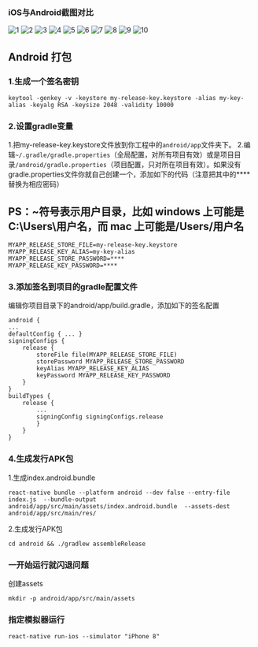 
### iOS与Android截图对比

![1](https://raw.githubusercontent.com/AgoniNemo/RNPorn/master/image/WechatIMG116.jpeg)
![2](https://raw.githubusercontent.com/AgoniNemo/RNPorn/master/image/WechatIMG117.jpeg)
![3](https://raw.githubusercontent.com/AgoniNemo/RNPorn/master/image/WechatIMG118.jpeg)
![4](https://raw.githubusercontent.com/AgoniNemo/RNPorn/master/image/WechatIMG119.jpeg)
![5](https://raw.githubusercontent.com/AgoniNemo/RNPorn/master/image/WechatIMG120.jpeg)
![6](https://raw.githubusercontent.com/AgoniNemo/RNPorn/master/image/WechatIMG121.jpeg)
![7](https://raw.githubusercontent.com/AgoniNemo/RNPorn/master/image/WechatIMG122.jpeg)
![8](https://raw.githubusercontent.com/AgoniNemo/RNPorn/master/image/WechatIMG123.jpeg)
![9](https://raw.githubusercontent.com/AgoniNemo/RNPorn/master/image/WechatIMG124.jpeg)
![10](https://raw.githubusercontent.com/AgoniNemo/RNPorn/master/image/WechatIMG125.jpeg)
## Android 打包

### 1.生成一个签名密钥

```
keytool -genkey -v -keystore my-release-key.keystore -alias my-key-alias -keyalg RSA -keysize 2048 -validity 10000
```

### 2.设置gradle变量
1.把my-release-key.keystore文件放到你工程中的`android/app`文件夹下。
2.编辑`~/.gradle/gradle.properties`（全局配置，对所有项目有效）或是项目目录`/android/gradle.properties`（项目配置，只对所在项目有效）。如果没有gradle.properties文件你就自己创建一个，添加如下的代码（注意把其中的****替换为相应密码）
## PS：~符号表示用户目录，比如 windows 上可能是C:\Users\用户名，而 mac 上可能是/Users/用户名
```
MYAPP_RELEASE_STORE_FILE=my-release-key.keystore
MYAPP_RELEASE_KEY_ALIAS=my-key-alias
MYAPP_RELEASE_STORE_PASSWORD=****
MYAPP_RELEASE_KEY_PASSWORD=****
```

### 3.添加签名到项目的gradle配置文件
编辑你项目目录下的android/app/build.gradle，添加如下的签名配置
```
android {
...
defaultConfig { ... }
signingConfigs {
    release {
        storeFile file(MYAPP_RELEASE_STORE_FILE)
        storePassword MYAPP_RELEASE_STORE_PASSWORD
        keyAlias MYAPP_RELEASE_KEY_ALIAS
        keyPassword MYAPP_RELEASE_KEY_PASSWORD
    }
}
buildTypes {
    release {
        ...
        signingConfig signingConfigs.release
        }
    }
}
```

### 4.生成发行APK包
1.生成index.android.bundle
```
react-native bundle --platform android --dev false --entry-file index.js  --bundle-output android/app/src/main/assets/index.android.bundle  --assets-dest android/app/src/main/res/
```

2.生成发行APK包
```
cd android && ./gradlew assembleRelease
```

### 一开始运行就闪退问题
创建assets
```
mkdir -p android/app/src/main/assets
```

###  指定模拟器运行
```
react-native run-ios --simulator "iPhone 8"
```